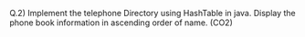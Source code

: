Q.2) Implement the telephone Directory using HashTable in java. Display the phone book
information in ascending order of name. (CO2)
